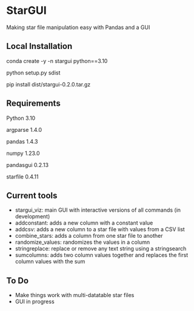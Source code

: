 # StarGUI
Making star file manipulation easy with Pandas and a GUI

## Local Installation
conda create -y -n stargui python==3.10

python setup.py sdist

pip install dist/stargui-0.2.0.tar.gz 


## Requirements
Python 3.10

argparse 1.4.0

pandas 1.4.3

numpy 1.23.0

pandasgui 0.2.13

starfile 0.4.11

## Current tools
* stargui_viz: main GUI with interactive versions of all commands (in development)
* addconstant: adds a new column with a constant value
* addcsv: adds a new column to a star file with values from a CSV list
* combine_stars: adds a column from one star file to another
* randomize_values: randomizes the values in a column
* stringreplace: replace or remove any text string using a stringsearch
* sumcolumns: adds two column values together and replaces the first column values with the sum

## To Do
* Make things work with multi-datatable star files
* GUI in progress